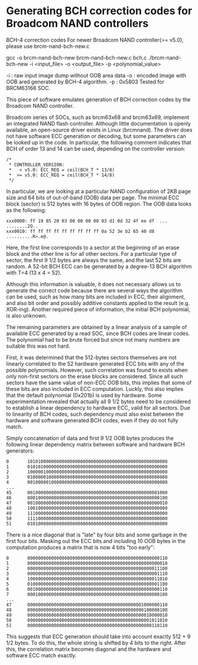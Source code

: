 # Generating BCH correction codes for Broadcom NAND controllers

BCH-4 correction codes
For newer Broadcom NAND controller(>= v5.0), please use brcm-nand-bch-new.c

gcc -o brcm-nand-bch-new brcm-nand-bch-new.c bch.c
./brcm-nand-bch-new -i <input_file> -o <output_file> -p <polynomial_value>

-i : raw input image dump without OOB area data
-o : encoded image with OOB ared generated by BCH-4 algorithm.
-p : 0x5803 Tested for BRCM63168 SOC.



This piece of software emulates generation of BCH correction codes by the Broadcom NAND controller. 

Broadcom series of SOCs, such as brcm63x68 and brcm63x69, implement an integrated NAND flash controller. Although little documentation is openly available, an open-source driver exists in Linux (brcmnand). The driver does not have software ECC generation or decoding, but some parameters can be looked up in the code. In particular, the following comment indicates that BCH of order 13 and 14 can be used, depending on the controller version:

    /*
     * CONTROLLER_VERSION:
     *   < v5.0: ECC_REQ = ceil(BCH_T * 13/8)
     *  >= v5.0: ECC_REQ = ceil(BCH_T * 14/8)
     */

In particular, we are looking at a particular NAND configuration of 2KB page size and 64 bits of out-of-band (OOB) data per page. The minimal ECC block (sector) is 512 bytes with 16 bytes of OOB region. The OOB data looks as the following:

    xxx0000: ff 19 85 20 03 00 00 00 08 03 d1 0d 32 4f ee df  ... ........2O..
    xxx0010: ff ff ff ff ff ff ff ff ff 0a 52 3e b2 65 40 d8  ..........R>.e@.

Here, the first line corresponds to a sector at the beginning of an erase block and the other line is for all other sectors. For a particular type of sector, the first 9 1/2 bytes are always the same, and the last 52 bits are random. A 52-bit
BCH ECC can be generated by a degree-13 BCH algorithm with T=4 (13 x 4 = 52).

Although this information is valuable, it does not necessary allows us to generate the correct code because there are several ways the algorithm can be used, such as how many bits are included in ECC, their alignment, and also bit order and possibly additive constants applied to the result (e.g. XOR-ing). Another required piece of information, the initial BCH polynomial, is also unknown.

The remaining parameters are obtained by a linear analysis of a sample of available ECC generated by a read SOC, since BCH codes are linear codes. The polynomial had to be brute forced but since not many numbers are suitable this was not hard.

First, it was determined that the 512-bytes sectors themselves are not linearly correlated to the 52 hardware generated ECC bits with any of the possible polynomials. However, such correlation was found to exists when only non-first sectors on the erase blocks are considered. Since all such sectors have the same value of non-ECC OOB bits, this implies that some of these bits are also included in ECC computation. Luckly, this also implies that the default polynomial (0x201b) is used by hardware. Some experimentation revealed that actually all 9 1/2 bytes need to be considered to establish a linear dependency to hardware ECC, valid for all sectors. Due to linearity of BCH codes, such dependency must also exist between the hardware and software generated BCH codes, even if they do not fully match.

Simply concatenation of data and first 9 1/2 OOB bytes produces the following linear dependency matrix between software and hardware BCH generators:

    0       10101000000000000000000000000000000000000000000000000
    1       01010100000000000000000000000000000000000000000000000
    2       10000010000000000000000000000000000000000000000000000
    3       01000001000000000000000000000000000000000000000000000
    4       00100000100000000000000000000000000000000000000000000
    ...
    45      00100000000000000000000000000000000000000000000001000
    46      00010000000000000000000000000000000000000000000000100
    47      00100000000000000000000000000000000000000000000000010
    48      10010000000000000000000000000000000000000000000000000
    49      11100000000000000000000000000000000000000000000000000
    50      11110000000000000000000000000000000000000000000000000
    51      01010000000000000000000000000000000000000000000000000

There is a nice diagonal that is "late" by four bits and some garbage in the first four bits. Masking out the ECC bits and including 10 OOB bytes in the computation produces a matrix that is now 4 bits "too early":

    0       00000000000000000000000000000000000000000000000000110
    1       00000000000000000000000000000000000000000000000000010
    2       00000000000000000000000000000000000000000000000011100
    3       00000000000000000000000000000000000000000000000001110
    4       10000000000000000000000000000000000000000000000011010
    5       01000000000000000000000000000000000000000000000001100
    6       00100000000000000000000000000000000000000000000000110
    7       00010000000000000000000000000000000000000000000000100
    ...
    47      00000000000000000000000000000000000000000001000000110
    48      00000000000000000000000000000000000000000000100000100
    49      00000000000000000000000000000000000000000000010000010
    50      00000000000000000000000000000000000000000000001011010
    51      00000000000000000000000000000000000000000000000110110

This suggests that ECC generation should take into account exactly 512 + 9 1/2 bytes. To do this, the whole string is shifted by 4 bits to the right. After this, the correlation matrix becomes diagonal and the hardware and software ECC match exactly.

